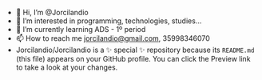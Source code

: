 - 👋 Hi, I’m @Jorcilandio
- 👀 I’m interested in programming, technologies, studies...
- 🌱 I’m currently learning ADS - 1º period
- 📫 How to reach me jorcilandio@gmail.com, 35998346070
- Jorcilandio/Jorcilandio is a ✨ special ✨ repository because its `README.md` (this file) appears on your GitHub profile.
You can click the Preview link to take a look at your changes.
